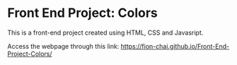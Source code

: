 # Front End Project: Colors

This is a front-end project created using HTML, CSS and Javasript. 

Access the webpage through this link: https://fion-chai.github.io/Front-End-Project-Colors/
